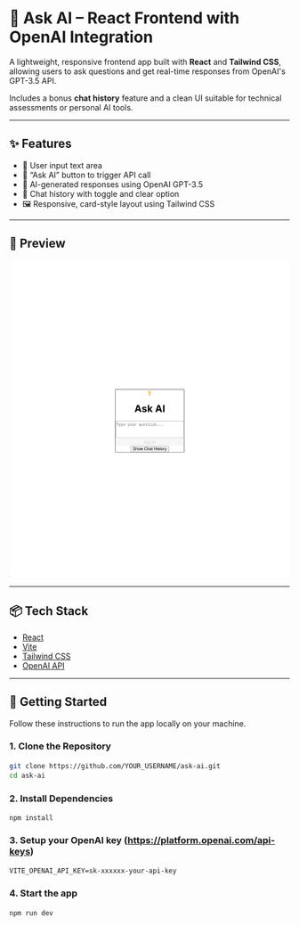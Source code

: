 
# 🧠 Ask AI – React Frontend with OpenAI Integration

A lightweight, responsive frontend app built with **React** and **Tailwind CSS**, allowing users to ask questions and get real-time responses from OpenAI's GPT-3.5 API.

Includes a bonus **chat history** feature and a clean UI suitable for technical assessments or personal AI tools.

---

## ✨ Features

- 📝 User input text area
- 🚀 “Ask AI” button to trigger API call
- 🤖 AI-generated responses using OpenAI GPT-3.5
- 💬 Chat history with toggle and clear option
- 🖼️ Responsive, card-style layout using Tailwind CSS

---

## 📸 Preview

![Ask AI Screenshot](screenshot.png) <!-- Optional: add your own screenshot -->

---

## 📦 Tech Stack

- [React](https://reactjs.org/)
- [Vite](https://vitejs.dev/)
- [Tailwind CSS](https://tailwindcss.com/)
- [OpenAI API](https://platform.openai.com/docs)

---

## 🚀 Getting Started

Follow these instructions to run the app locally on your machine.

### 1. **Clone the Repository**

```bash
git clone https://github.com/YOUR_USERNAME/ask-ai.git
cd ask-ai
 ```

### 2. Install Dependencies

```
npm install
```

### 3. Setup your OpenAI key (https://platform.openai.com/api-keys)

```
VITE_OPENAI_API_KEY=sk-xxxxxx-your-api-key
```

### 4. Start the app

```
npm run dev
```